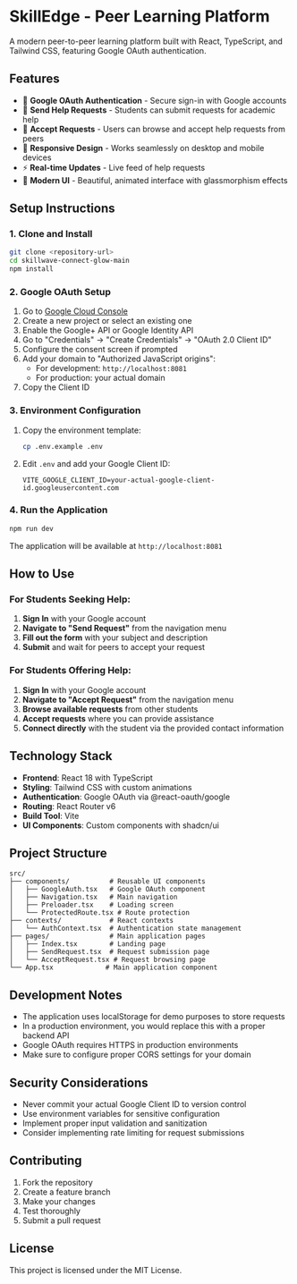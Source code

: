 # SkillEdge - Peer Learning Platform

A modern peer-to-peer learning platform built with React, TypeScript, and Tailwind CSS, featuring Google OAuth authentication.

## Features

- 🔐 **Google OAuth Authentication** - Secure sign-in with Google accounts
- 📝 **Send Help Requests** - Students can submit requests for academic help
- 🤝 **Accept Requests** - Users can browse and accept help requests from peers
- 📱 **Responsive Design** - Works seamlessly on desktop and mobile devices
- ⚡ **Real-time Updates** - Live feed of help requests
- 🎨 **Modern UI** - Beautiful, animated interface with glassmorphism effects

## Setup Instructions

### 1. Clone and Install

```bash
git clone <repository-url>
cd skillwave-connect-glow-main
npm install
```

### 2. Google OAuth Setup

1. Go to [Google Cloud Console](https://console.cloud.google.com/)
2. Create a new project or select an existing one
3. Enable the Google+ API or Google Identity API
4. Go to "Credentials" → "Create Credentials" → "OAuth 2.0 Client ID"
5. Configure the consent screen if prompted
6. Add your domain to "Authorized JavaScript origins":
   - For development: `http://localhost:8081`
   - For production: your actual domain
7. Copy the Client ID

### 3. Environment Configuration

1. Copy the environment template:

   ```bash
   cp .env.example .env
   ```

2. Edit `.env` and add your Google Client ID:
   ```
   VITE_GOOGLE_CLIENT_ID=your-actual-google-client-id.googleusercontent.com
   ```

### 4. Run the Application

```bash
npm run dev
```

The application will be available at `http://localhost:8081`

## How to Use

### For Students Seeking Help:

1. **Sign In** with your Google account
2. **Navigate to "Send Request"** from the navigation menu
3. **Fill out the form** with your subject and description
4. **Submit** and wait for peers to accept your request

### For Students Offering Help:

1. **Sign In** with your Google account
2. **Navigate to "Accept Request"** from the navigation menu
3. **Browse available requests** from other students
4. **Accept requests** where you can provide assistance
5. **Connect directly** with the student via the provided contact information

## Technology Stack

- **Frontend**: React 18 with TypeScript
- **Styling**: Tailwind CSS with custom animations
- **Authentication**: Google OAuth via @react-oauth/google
- **Routing**: React Router v6
- **Build Tool**: Vite
- **UI Components**: Custom components with shadcn/ui

## Project Structure

```
src/
├── components/          # Reusable UI components
│   ├── GoogleAuth.tsx   # Google OAuth component
│   ├── Navigation.tsx   # Main navigation
│   ├── Preloader.tsx    # Loading screen
│   └── ProtectedRoute.tsx # Route protection
├── contexts/            # React contexts
│   └── AuthContext.tsx  # Authentication state management
├── pages/               # Main application pages
│   ├── Index.tsx        # Landing page
│   ├── SendRequest.tsx  # Request submission page
│   └── AcceptRequest.tsx # Request browsing page
└── App.tsx             # Main application component
```

## Development Notes

- The application uses localStorage for demo purposes to store requests
- In a production environment, you would replace this with a proper backend API
- Google OAuth requires HTTPS in production environments
- Make sure to configure proper CORS settings for your domain

## Security Considerations

- Never commit your actual Google Client ID to version control
- Use environment variables for sensitive configuration
- Implement proper input validation and sanitization
- Consider implementing rate limiting for request submissions

## Contributing

1. Fork the repository
2. Create a feature branch
3. Make your changes
4. Test thoroughly
5. Submit a pull request

## License

This project is licensed under the MIT License.
